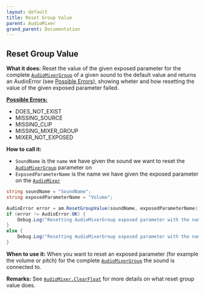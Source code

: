 ```yaml
---
layout: default
title: Reset Group Value
parent: AudioMixer
grand_parent: Documentation
---
```


## Reset Group Value
**What it does:**
Reset the value of the given exposed parameter for the complete [```AudioMixerGroup```](https://docs.unity3d.com/ScriptReference/Audio.AudioMixerGroup.html) of a given sound to the default value and returns an AudioError (see [Possible Errors](https://mathewhdyt.github.io/Unity-Audio-Manager/docs/documentation/index/#possible-errors)), showing wheter and how resetting the value of the given exposed parameter failed.

[**Possible Errors:**](https://mathewhdyt.github.io/Unity-Audio-Manager/docs/documentation/index/#possible-errors)
- DOES_NOT_EXIST
- MISSING_SOURCE
- MISSING_CLIP
- MISSING_MIXER_GROUP
- MIXER_NOT_EXPOSED

**How to call it:**
- ```SoundName``` is the ```name``` we have given the sound we want to reset the [```AudioMixerGroup```](https://docs.unity3d.com/ScriptReference/Audio.AudioMixerGroup.html) parameter on
- ```ExposedParameterName``` is the name we have given the exposed parameter on the [```AudioMixer```](https://docs.unity3d.com/ScriptReference/Audio.AudioMixer.html)

```csharp
string soundName = "SoundName";
string exposedParameterName = "Volume";

AudioError error = am.ResetGroupValue(soundName, exposedParameterName);
if (error != AudioError.OK) {
    Debug.Log("Resetting AudioMixerGroup exposed parameter with the name " + exposedParameterName + " on the sound called: " + soundName + " failed with error id: " + err);
}
else {
    Debug.Log("Resetting AudioMixerGroup exposed parameter with the name " + exposedParameterName + " on the sound called: " + soundName + " succesfull");
}
```

**When to use it:**
When you want to reset an exposed parameter (for example the volume or pitch) for the complete [```AudioMixerGroup```](https://docs.unity3d.com/ScriptReference/Audio.AudioMixerGroup.html) the sound is connected to.

**Remarks:**
See [```AudioMixer.ClearFloat```](https://docs.unity3d.com/ScriptReference/Audio.AudioMixer.ClearFloat.html) for more details on what reset group value does.
